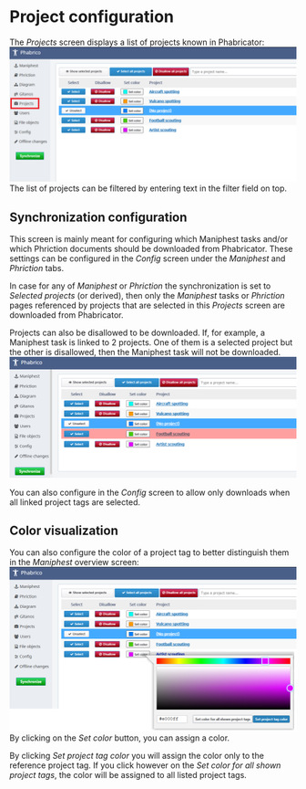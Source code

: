 # Project configuration

 The *Projects* screen displays a list of projects known in Phabricator:
![image-20210411201030515](projects-01.png) <br /> The list of projects can be filtered by entering text in the filter field on top.

## Synchronization configuration

This screen is mainly meant for configuring which Maniphest tasks and/or which Phriction documents should be downloaded from Phabricator.
These settings can be configured in the *Config* screen under the *Maniphest* and *Phriction* tabs.

In case for any of *Maniphest* or *Phriction* the synchronization is set to *Selected projects* (or derived), then only the *Maniphest* tasks or *Phriction* pages referenced by projects that are selected in this *Projects* screen are downloaded from Phabricator.

Projects can also be disallowed to be downloaded.
If, for example, a Maniphest task is linked to 2 projects.
One of them is a selected project but the other is disallowed, then the Maniphest task will not be downloaded.
![image-20210411201030517](projects-03.png) <br />

You can also configure in the *Config* screen to allow only downloads when all linked project tags are selected.

## Color visualization

You can also configure the color of a project tag to better distinguish them in the *Maniphest* overview screen:
![image-20210411201030516](projects-02.png) <br /> By clicking on the *Set color* button, you can assign a color.

By clicking *Set project tag color* you will assign the color only to the reference project tag.
If you click however on the *Set color for all shown project tags*, the color will be assigned to all listed project tags.

